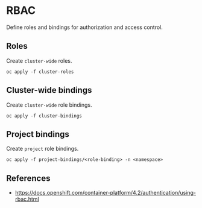 # RBAC

Define roles and bindings for authorization and access control.

## Roles

Create `cluster-wide` roles.

```
oc apply -f cluster-roles
```

## Cluster-wide bindings

Create `cluster-wide` role bindings.

```
oc apply -f cluster-bindings
```

## Project bindings

Create `project` role bindings.

```
oc apply -f project-bindings/<role-binding> -n <namespace>
```

## References

- https://docs.openshift.com/container-platform/4.2/authentication/using-rbac.html
